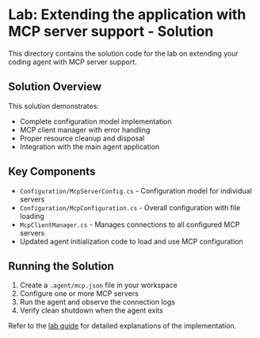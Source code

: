 # Lab: Extending the application with MCP server support - Solution

This directory contains the solution code for the lab on extending your coding agent
with MCP server support.

## Solution Overview

This solution demonstrates:

- Complete configuration model implementation
- MCP client manager with error handling
- Proper resource cleanup and disposal
- Integration with the main agent application

## Key Components

- `Configuration/McpServerConfig.cs` - Configuration model for individual servers
- `Configuration/McpConfiguration.cs` - Overall configuration with file loading
- `McpClientManager.cs` - Manages connections to all configured MCP servers
- Updated agent initialization code to load and use MCP configuration

## Running the Solution

1. Create a `.agent/mcp.json` file in your workspace
2. Configure one or more MCP servers
3. Run the agent and observe the connection logs
4. Verify clean shutdown when the agent exits

Refer to the [lab guide](../../../../src/content/docs/modules/mcp-servers/extending-with-mcp-servers.mdx)
for detailed explanations of the implementation.

